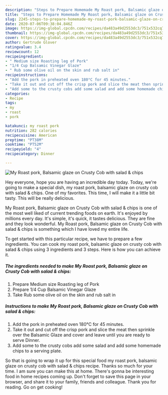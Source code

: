 ```yaml
---
description: "Steps to Prepare Homemade My Roast pork, Balsamic glaze on Crusty Cob with salad &amp;amp; chips"
title: "Steps to Prepare Homemade My Roast pork, Balsamic glaze on Crusty Cob with salad &amp;amp; chips"
slug: 2245-steps-to-prepare-homemade-my-roast-pork-balsamic-glaze-on-crusty-cob-with-salad-and-amp-chips
date: 2020-07-06T09:38:04.846Z
image: https://img-global.cpcdn.com/recipes/da483a49d2553dc3/751x532cq70/my-roast-pork-balsamic-glaze-on-crusty-cob-with-salad-chips-recipe-main-photo.jpg
thumbnail: https://img-global.cpcdn.com/recipes/da483a49d2553dc3/751x532cq70/my-roast-pork-balsamic-glaze-on-crusty-cob-with-salad-chips-recipe-main-photo.jpg
cover: https://img-global.cpcdn.com/recipes/da483a49d2553dc3/751x532cq70/my-roast-pork-balsamic-glaze-on-crusty-cob-with-salad-chips-recipe-main-photo.jpg
author: Gertrude Glover
ratingvalue: 3.4
reviewcount: 12
recipeingredient:
- " Medium size Roasting leg of Pork"
- "1/4 Cup Balsamic Vinegar Glaze"
- " Rub some olive oil on the skin and rub salt in"
recipeinstructions:
- "Add the pork in preheated oven 180°C for 45 minutes."
- "Take it out and cut off the crisp pork and slice the meat then sprinkle over the Balsamic Glaze and cover and leave until you are ready to serve Dinner."
- "Add some to the crusty cobs add some salad and add some homemade chips to a serving plate."
categories:
- Recipe
tags:
- my
- roast
- pork

katakunci: my roast pork 
nutrition: 282 calories
recipecuisine: American
preptime: "PT38M"
cooktime: "PT52M"
recipeyield: "4"
recipecategory: Dinner

---
```



![My Roast pork, Balsamic glaze on Crusty Cob with salad &amp; chips](https://img-global.cpcdn.com/recipes/da483a49d2553dc3/751x532cq70/my-roast-pork-balsamic-glaze-on-crusty-cob-with-salad-chips-recipe-main-photo.jpg)

Hey everyone, hope you are having an incredible day today. Today, we're going to make a special dish, my roast pork, balsamic glaze on crusty cob with salad &amp; chips. One of my favorites. This time, I will make it a little bit tasty. This will be really delicious.



My Roast pork, Balsamic glaze on Crusty Cob with salad &amp; chips is one of the most well liked of current trending foods on earth. It's enjoyed by millions every day. It's simple, it's quick, it tastes delicious. They are fine and they look wonderful. My Roast pork, Balsamic glaze on Crusty Cob with salad &amp; chips is something which I have loved my entire life.


To get started with this particular recipe, we have to prepare a few ingredients. You can cook my roast pork, balsamic glaze on crusty cob with salad &amp; chips using 3 ingredients and 3 steps. Here is how you can achieve it.

<!--inarticleads1-->

##### The ingredients needed to make My Roast pork, Balsamic glaze on Crusty Cob with salad &amp; chips:

1. Prepare  Medium size Roasting leg of Pork
1. Prepare 1/4 Cup Balsamic Vinegar Glaze
1. Take  Rub some olive oil on the skin and rub salt in




<!--inarticleads2-->

##### Instructions to make My Roast pork, Balsamic glaze on Crusty Cob with salad &amp; chips:

1. Add the pork in preheated oven 180°C for 45 minutes.
1. Take it out and cut off the crisp pork and slice the meat then sprinkle over the Balsamic Glaze and cover and leave until you are ready to serve Dinner.
1. Add some to the crusty cobs add some salad and add some homemade chips to a serving plate.




So that is going to wrap it up for this special food my roast pork, balsamic glaze on crusty cob with salad &amp; chips recipe. Thanks so much for your time. I am sure you can make this at home. There's gonna be interesting food in home recipes coming up. Don't forget to save this page in your browser, and share it to your family, friends and colleague. Thank you for reading. Go on get cooking!
